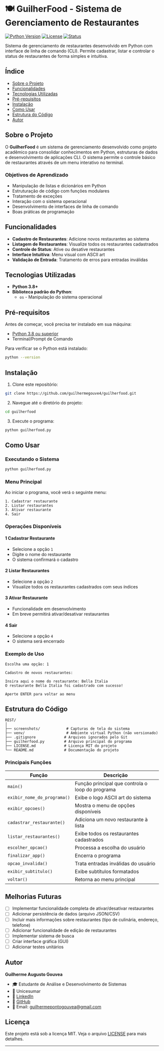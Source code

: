 # 🍽️ GuilherFood - Sistema de Gerenciamento de Restaurantes

[![Python Version](https://img.shields.io/badge/python-3.8%2B-blue.svg)](https://www.python.org/downloads/)
[![License](https://img.shields.io/badge/license-MIT-green.svg)](LICENSE)
[![Status](https://img.shields.io/badge/status-active-success.svg)]()

Sistema de gerenciamento de restaurantes desenvolvido em Python com interface de linha de comando (CLI). Permite cadastrar, listar e controlar o status de restaurantes de forma simples e intuitiva.

## Índice

- [Sobre o Projeto](#sobre-o-projeto)
- [Funcionalidades](#funcionalidades)
- [Tecnologias Utilizadas](#tecnologias-utilizadas)
- [Pré-requisitos](#pré-requisitos)
- [Instalação](#instalação)
- [Como Usar](#como-usar)
- [Estrutura do Código](#estrutura-do-código)
- [Autor](#autor)

## Sobre o Projeto

O **GuilherFood** é um sistema de gerenciamento desenvolvido como projeto acadêmico para consolidar conhecimentos em Python, estruturas de dados e desenvolvimento de aplicações CLI. O sistema permite o controle básico de restaurantes através de um menu interativo no terminal.

### Objetivos de Aprendizado

- Manipulação de listas e dicionários em Python
- Estruturação de código com funções modulares
- Tratamento de exceções
- Interação com o sistema operacional
- Desenvolvimento de interfaces de linha de comando
- Boas práticas de programação

## Funcionalidades

- **Cadastro de Restaurantes**: Adicione novos restaurantes ao sistema
- **Listagem de Restaurantes**: Visualize todos os restaurantes cadastrados
- **Controle de Status**: Ative ou desative restaurantes
- **Interface Intuitiva**: Menu visual com ASCII art
- **Validação de Entrada**: Tratamento de erros para entradas inválidas

## Tecnologias Utilizadas

- **Python 3.8+**
- **Biblioteca padrão do Python**:
  - `os` - Manipulação do sistema operacional

## Pré-requisitos

Antes de começar, você precisa ter instalado em sua máquina:

- [Python 3.8 ou superior](https://www.python.org/downloads/)
- Terminal/Prompt de Comando

Para verificar se o Python está instalado:

```bash
python --version
```

## Instalação

1. Clone este repositório:

```bash
git clone https://github.com/guilhermegouve4/guilherfood.git
```

2. Navegue até o diretório do projeto:

```bash
cd guilherfood
```

3. Execute o programa:

```bash
python guilherfood.py
```

## Como Usar

### Executando o Sistema

```bash
python guilherfood.py
```

### Menu Principal

Ao iniciar o programa, você verá o seguinte menu:

```
1. Cadastrar restaurante
2. Listar restaurantes
3. Ativar restaurante
4. Sair
```

### Operações Disponíveis

#### 1 Cadastrar Restaurante
- Selecione a opção `1`
- Digite o nome do restaurante
- O sistema confirmará o cadastro

#### 2 Listar Restaurantes
- Selecione a opção `2`
- Visualize todos os restaurantes cadastrados com seus índices

#### 3 Ativar Restaurante
- Funcionalidade em desenvolvimento
- Em breve permitirá ativar/desativar restaurantes

#### 4 Sair
- Selecione a opção `4`
- O sistema será encerrado

### Exemplo de Uso

```
Escolha uma opção: 1

Cadastro de novos restaurantes:

Insira aqui o nome do restaurante: Bella Italia
O restaurante Bella Italia foi cadastrado com sucesso!

Aperte ENTER para voltar ao menu
```

## Estrutura do Código

```
REST/
│
├── screenshots/            # Capturas de tela do sistema
├── venv/                   # Ambiente virtual Python (não versionado)
├── .gitignore             # Arquivos ignorados pelo Git
├── guilherfood.py         # Arquivo principal do programa
├── LICENSE.md             # Licença MIT do projeto
└── README.md              # Documentação do projeto
```

### Principais Funções

| Função | Descrição |
|--------|-----------|
| `main()` | Função principal que controla o loop do programa |
| `exibir_nome_do_programa()` | Exibe o logo ASCII art do sistema |
| `exibir_opcoes()` | Mostra o menu de opções disponíveis |
| `cadastrar_restaurante()` | Adiciona um novo restaurante à lista |
| `listar_restaurantes()` | Exibe todos os restaurantes cadastrados |
| `escolher_opcao()` | Processa a escolha do usuário |
| `finalizar_app()` | Encerra o programa |
| `opcao_invalida()` | Trata entradas inválidas do usuário |
| `exibir_subtitulo()` | Exibe subtítulos formatados |
| `voltar()` | Retorna ao menu principal |

## Melhorias Futuras

- [ ] Implementar funcionalidade completa de ativar/desativar restaurantes
- [ ] Adicionar persistência de dados (arquivo JSON/CSV)
- [ ] Incluir mais informações sobre restaurantes (tipo de culinária, endereço, telefone)
- [ ] Adicionar funcionalidade de edição de restaurantes
- [ ] Implementar sistema de busca
- [ ] Criar interface gráfica (GUI)
- [ ] Adicionar testes unitários

##  Autor

**Guilherme Augusto Gouvea**

- 🎓 Estudante de Análise e Desenvolvimento de Sistemas
- 🏫 Unicesumar
- 💼 [LinkedIn](https://www.linkedin.com/in/guilhermegouve4)
- 🐙 [GitHub](https://github.com/guilhermegouve4)
- 📧 Email: guilhermepontogouvea@gmail.com

## Licença

Este projeto está sob a licença MIT. Veja o arquivo [LICENSE](LICENSE) para mais detalhes.

---
